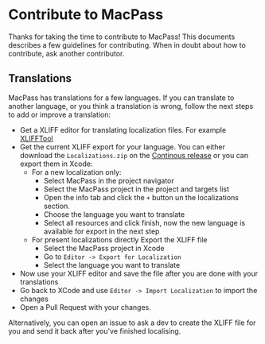 # Contribute to MacPass

Thanks for taking the time to contribute to MacPass! This documents describes a few guidelines for contributing. When in doubt about how to contribute, ask another contributor.

## Translations
MacPass has translations for a few languages. If you can translate to another language, or you think a translation is wrong, follow the next steps to add or improve a translation:

- Get a XLIFF editor for translating localization files. For example [XLIFFTool](https://itunes.apple.com/us/app/xlifftool/id1074282695)
- Get the current XLIFF export for your language. You can either download the `Localizations.zip` on the [Continous release](https://github.com/MacPass/MacPass/releases) or you can export them in Xcode:
  - For a new localization only:
    - Select MacPass in the project navigator
    - Select the MacPass project in the project and targets list
    - Open the info tab and click the `+` button un the localizations section.
    - Choose the language you want to translate
    - Select all resources and click finish, now the new language is available for export in the next step
  - For present localizations directly Export the XLIFF file
    - Select the MacPass project in Xcode
    - Go to `Editor -> Export for Localization`
    - Select the language you want to translate
- Now use your XLIFF editor and save the file after you are done with your translations
- Go back to XCode and use `Editor -> Import Localization` to import the changes
- Open a Pull Request with your changes.

Alternatively, you can open an issue to ask a dev to create the XLIFF file for you and send it back after you've finished localising.
